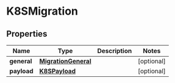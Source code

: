 

# K8SMigration

## Properties

Name | Type | Description | Notes
------------ | ------------- | ------------- | -------------
**general** | [**MigrationGeneral**](MigrationGeneral.md) |  |  [optional]
**payload** | [**K8SPayload**](K8SPayload.md) |  |  [optional]



